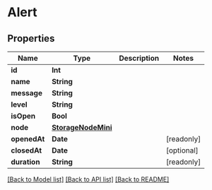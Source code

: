 # Alert

## Properties

Name | Type | Description | Notes
------------ | ------------- | ------------- | -------------
**id** | **Int** |  | 
**name** | **String** |  | 
**message** | **String** |  | 
**level** | **String** |  | 
**isOpen** | **Bool** |  | 
**node** | [**StorageNodeMini**](StorageNodeMini.md) |  | 
**openedAt** | **Date** |  | [readonly] 
**closedAt** | **Date** |  | [optional] 
**duration** | **String** |  | [readonly] 

[[Back to Model list]](../#documentation-for-models) [[Back to API list]](../#documentation-for-api-endpoints) [[Back to README]](../)


